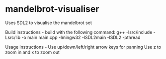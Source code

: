 # mandelbrot-visualiser

Uses SDL2 to visualise the mandelbrot set

Build instructions - 
build with the following command: 
    g++ -Isrc/include -Lsrc/lib -o main main.cpp -lmingw32 -lSDL2main -lSDL2 -pthread

Usage instructions - 
Use up/down/left/right arrow keys for panning
Use z to zoom in and x to zoom out
